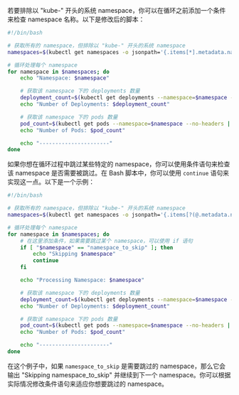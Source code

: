 
若要排除以 "kube-" 开头的系统 namespace，你可以在循环之前添加一个条件来检查 namespace 名称。以下是修改后的脚本：

```bash
#!/bin/bash

# 获取所有的 namespace，但排除以 "kube-" 开头的系统 namespace
namespaces=$(kubectl get namespaces -o jsonpath='{.items[*].metadata.name}' | grep -vE '^kube-')

# 循环处理每个 namespace
for namespace in $namespaces; do
    echo "Namespace: $namespace"

    # 获取该 namespace 下的 deployments 数量
    deployment_count=$(kubectl get deployments --namespace=$namespace --no-headers | wc -l)
    echo "Number of Deployments: $deployment_count"

    # 获取该 namespace 下的 pods 数量
    pod_count=$(kubectl get pods --namespace=$namespace --no-headers | wc -l)
    echo "Number of Pods: $pod_count"

    echo "----------------------"
done
```

如果你想在循环过程中跳过某些特定的 namespace，你可以使用条件语句来检查该 namespace 是否需要被跳过。在 Bash 脚本中，你可以使用 `continue` 语句来实现这一点。以下是一个示例：

```bash
#!/bin/bash

# 获取所有的 namespace，但排除以 "kube-" 开头的系统 namespace
namespaces=$(kubectl get namespaces -o jsonpath='{.items[?(@.metadata.name !~ /^kube-/)].metadata.name}')

# 循环处理每个 namespace
for namespace in $namespaces; do
    # 在这里添加条件，如果需要跳过某个 namespace，可以使用 if 语句
    if [ "$namespace" == "namespace_to_skip" ]; then
        echo "Skipping $namespace"
        continue
    fi

    echo "Processing Namespace: $namespace"

    # 获取该 namespace 下的 deployments 数量
    deployment_count=$(kubectl get deployments --namespace=$namespace --no-headers | wc -l)
    echo "Number of Deployments: $deployment_count"

    # 获取该 namespace 下的 pods 数量
    pod_count=$(kubectl get pods --namespace=$namespace --no-headers | wc -l)
    echo "Number of Pods: $pod_count"

    echo "----------------------"
done
```

在这个例子中，如果 `namespace_to_skip` 是需要跳过的 namespace，那么它会输出 "Skipping namespace_to_skip" 并继续到下一个 namespace。你可以根据实际情况修改条件语句来适应你想要跳过的 namespace。

